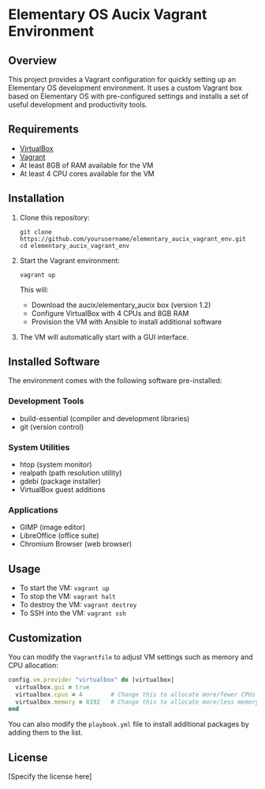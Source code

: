 # Elementary OS Aucix Vagrant Environment

## Overview
This project provides a Vagrant configuration for quickly setting up an Elementary OS development environment. It uses a custom Vagrant box based on Elementary OS with pre-configured settings and installs a set of useful development and productivity tools.

## Requirements
- [VirtualBox](https://www.virtualbox.org/wiki/Downloads)
- [Vagrant](https://www.vagrantup.com/downloads)
- At least 8GB of RAM available for the VM
- At least 4 CPU cores available for the VM

## Installation

1. Clone this repository:
   ```
   git clone https://github.com/yourusername/elementary_aucix_vagrant_env.git
   cd elementary_aucix_vagrant_env
   ```

2. Start the Vagrant environment:
   ```
   vagrant up
   ```

   This will:
   - Download the aucix/elementary_aucix box (version 1.2)
   - Configure VirtualBox with 4 CPUs and 8GB RAM
   - Provision the VM with Ansible to install additional software

3. The VM will automatically start with a GUI interface.

## Installed Software

The environment comes with the following software pre-installed:

### Development Tools
- build-essential (compiler and development libraries)
- git (version control)

### System Utilities
- htop (system monitor)
- realpath (path resolution utility)
- gdebi (package installer)
- VirtualBox guest additions

### Applications
- GIMP (image editor)
- LibreOffice (office suite)
- Chromium Browser (web browser)

## Usage

- To start the VM: `vagrant up`
- To stop the VM: `vagrant halt`
- To destroy the VM: `vagrant destroy`
- To SSH into the VM: `vagrant ssh`

## Customization

You can modify the `Vagrantfile` to adjust VM settings such as memory and CPU allocation:

```ruby
config.vm.provider "virtualbox" do |virtualbox|
  virtualbox.gui = true
  virtualbox.cpus = 4        # Change this to allocate more/fewer CPUs
  virtualbox.memory = 8192   # Change this to allocate more/less memory (in MB)
end
```

You can also modify the `playbook.yml` file to install additional packages by adding them to the list.

## License

[Specify the license here]
